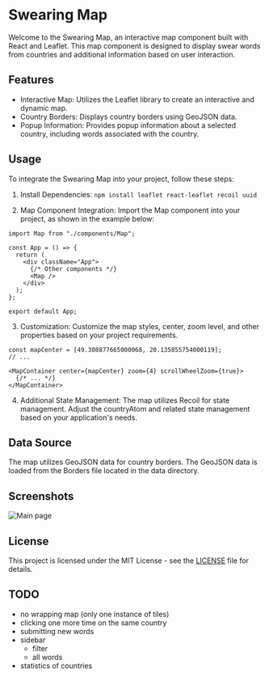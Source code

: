 # Swearing Map

Welcome to the Swearing Map, an interactive map component built with React and Leaflet. This map component is designed to display swear words from countries and additional information based on user interaction.

## Features

- Interactive Map: Utilizes the Leaflet library to create an interactive and dynamic map.
- Country Borders: Displays country borders using GeoJSON data.
- Popup Information: Provides popup information about a selected country, including words associated with the country.

## Usage

To integrate the Swearing Map into your project, follow these steps:

1. Install Dependencies:
```npm install leaflet react-leaflet recoil uuid```

2. Map Component Integration:
Import the Map component into your project, as shown in the example below:
```
import Map from "./components/Map";

const App = () => {
  return (
    <div className="App">
      {/* Other components */}
      <Map />
    </div>
  );
};

export default App;
```

3. Customization:
Customize the map styles, center, zoom level, and other properties based on your project requirements.
```
const mapCenter = [49.308877665000068, 20.135855754000119];
// ...

<MapContainer center={mapCenter} zoom={4} scrollWheelZoom={true}>
  {/* ... */}
</MapContainer>
```

4. Additional State Management:
The map utilizes Recoil for state management. Adjust the countryAtom and related state management based on your application's needs.

## Data Source
The map utilizes GeoJSON data for country borders. The GeoJSON data is loaded from the Borders file located in the data directory.

## Screenshots

![Main page](screenshot.png)

## License
This project is licensed under the MIT License - see the [LICENSE](LICENSE) file for details.

## TODO

-   no wrapping map (only one instance of tiles)
-   clicking one more time on the same country
-   submitting new words
-   sidebar
    -   filter
    -   all words
-   statistics of countries
